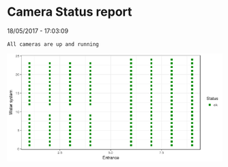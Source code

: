 Camera Status report
================
18/05/2017 - 17:03:09

    All cameras are up and running

![](camreport_files/figure-markdown_github/unnamed-chunk-2-1.png)
